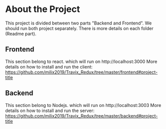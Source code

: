 # About the Project 

This project is divided between two parts "Backend and Frontend". 
We should run both project separately. There is more details on each folder (Readme part).

## Frontend

This section belong to react. which will run on http://localhost:3000
More details on how to install and run the client: https://github.com/milix2019/Travix_Redux/tree/master/frontend#project-title

## Backend

This section belong to Nodejs. which will run on http://localhost:3003
More details on how to install and run the server: https://github.com/milix2019/Travix_Redux/tree/master/backend#project-title

